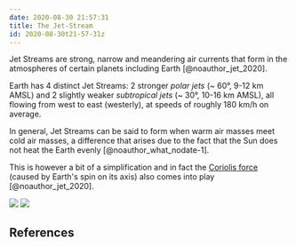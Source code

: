 ```yaml
---
date: 2020-08-30 21:57:31
title: The Jet-Stream
id: 2020-08-30t21-57-31z
---
```


Jet Streams are strong, narrow and meandering air currents that form in the
atmospheres of certain planets including Earth [@noauthor_jet_2020].

Earth has 4 distinct Jet Streams: 2 stronger _polar jets_ (~ 60°, 9-12 km AMSL)
and 2 slightly weaker _subtropical jets_ (~ 30°, 10-16 km AMSL), all flowing
from west to east (westerly), at speeds of roughly 180 km/h on average.

In general, Jet Streams can be said to form when warm air masses meet cold air
masses, a difference that arises due to the fact that the Sun does not heat the
Earth evenly [@noauthor_what_nodate-1].

This is however a bit of a simplification and in fact the
[Coriolis force](https://en.wikipedia.org/wiki/Coriolis_force)
(caused by Earth's spin on its axis) also comes into play [@noauthor_jet_2020].

![](https://scijinks.gov/review/jet-stream/primary-jet-streams-on-globe.png)
![](https://scijinks.gov/review/jet-stream/GOES-16-polar-jet-stream.gif)

## References
